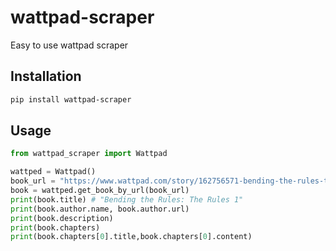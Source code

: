 # wattpad-scraper
Easy to use wattpad scraper


## Installation

```bash
pip install wattpad-scraper
```

## Usage

```python
from wattpad_scraper import Wattpad

wattped = Wattpad()
book_url = "https://www.wattpad.com/story/162756571-bending-the-rules-the-rules-1"
book = wattped.get_book_by_url(book_url)
print(book.title) # "Bending the Rules: The Rules 1"
print(book.author.name, book.author.url) 
print(book.description)
print(book.chapters)
print(book.chapters[0].title,book.chapters[0].content)
```
